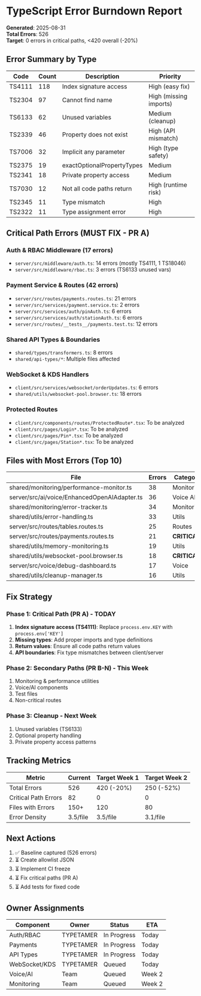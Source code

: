 # TypeScript Error Burndown Report

**Generated**: 2025-08-31  
**Total Errors**: 526  
**Target**: 0 errors in critical paths, <420 overall (-20%)

## Error Summary by Type

| Code | Count | Description | Priority |
|------|-------|-------------|----------|
| TS4111 | 118 | Index signature access | High (easy fix) |
| TS2304 | 97 | Cannot find name | High (missing imports) |
| TS6133 | 62 | Unused variables | Medium (cleanup) |
| TS2339 | 46 | Property does not exist | High (API mismatch) |
| TS7006 | 32 | Implicit any parameter | High (type safety) |
| TS2375 | 19 | exactOptionalPropertyTypes | Medium |
| TS2341 | 18 | Private property access | Medium |
| TS7030 | 12 | Not all code paths return | High (runtime risk) |
| TS2345 | 11 | Type mismatch | High |
| TS2322 | 11 | Type assignment error | High |

## Critical Path Errors (MUST FIX - PR A)

### Auth & RBAC Middleware (17 errors)
- `server/src/middleware/auth.ts`: 14 errors (mostly TS4111, 1 TS18046)
- `server/src/middleware/rbac.ts`: 3 errors (TS6133 unused vars)

### Payment Service & Routes (42 errors)
- `server/src/routes/payments.routes.ts`: 21 errors
- `server/src/services/payment.service.ts`: 2 errors
- `server/src/services/auth/pinAuth.ts`: 6 errors
- `server/src/services/auth/stationAuth.ts`: 6 errors
- `server/src/routes/__tests__/payments.test.ts`: 12 errors

### Shared API Types & Boundaries
- `shared/types/transformers.ts`: 8 errors
- `shared/api-types/*`: Multiple files affected

### WebSocket & KDS Handlers
- `client/src/services/websocket/orderUpdates.ts`: 6 errors
- `shared/utils/websocket-pool.browser.ts`: 18 errors

### Protected Routes
- `client/src/components/routes/ProtectedRoute*.tsx`: To be analyzed
- `client/src/pages/Login*.tsx`: To be analyzed
- `client/src/pages/Pin*.tsx`: To be analyzed
- `client/src/pages/Station*.tsx`: To be analyzed

## Files with Most Errors (Top 10)

| File | Errors | Category |
|------|--------|----------|
| shared/monitoring/performance-monitor.ts | 38 | Monitoring |
| server/src/ai/voice/EnhancedOpenAIAdapter.ts | 36 | Voice AI |
| shared/monitoring/error-tracker.ts | 34 | Monitoring |
| shared/utils/error-handling.ts | 33 | Utils |
| server/src/routes/tables.routes.ts | 25 | Routes |
| server/src/routes/payments.routes.ts | 21 | **CRITICAL** |
| shared/utils/memory-monitoring.ts | 19 | Utils |
| shared/utils/websocket-pool.browser.ts | 18 | **CRITICAL** |
| server/src/voice/debug-dashboard.ts | 17 | Voice |
| shared/utils/cleanup-manager.ts | 16 | Utils |

## Fix Strategy

### Phase 1: Critical Path (PR A) - TODAY
1. **Index signature access (TS4111)**: Replace `process.env.KEY` with `process.env['KEY']`
2. **Missing types**: Add proper imports and type definitions
3. **Return values**: Ensure all code paths return values
4. **API boundaries**: Fix type mismatches between client/server

### Phase 2: Secondary Paths (PR B-N) - This Week
1. Monitoring & performance utilities
2. Voice/AI components
3. Test files
4. Non-critical routes

### Phase 3: Cleanup - Next Week
1. Unused variables (TS6133)
2. Optional property handling
3. Private property access patterns

## Tracking Metrics

| Metric | Current | Target Week 1 | Target Week 2 |
|--------|---------|---------------|---------------|
| Total Errors | 526 | 420 (-20%) | 250 (-52%) |
| Critical Path Errors | 82 | 0 | 0 |
| Files with Errors | 150+ | 120 | 80 |
| Error Density | 3.5/file | 3.5/file | 3.1/file |

## Next Actions

1. ✅ Baseline captured (526 errors)
2. ⏳ Create allowlist JSON
3. ⏳ Implement CI freeze
4. ⏳ Fix critical paths (PR A)
5. ⏳ Add tests for fixed code

## Owner Assignments

| Component | Owner | Status | ETA |
|-----------|-------|--------|-----|
| Auth/RBAC | TYPETAMER | In Progress | Today |
| Payments | TYPETAMER | In Progress | Today |
| API Types | TYPETAMER | In Progress | Today |
| WebSocket/KDS | TYPETAMER | Queued | Today |
| Voice/AI | Team | Queued | Week 2 |
| Monitoring | Team | Queued | Week 2 |